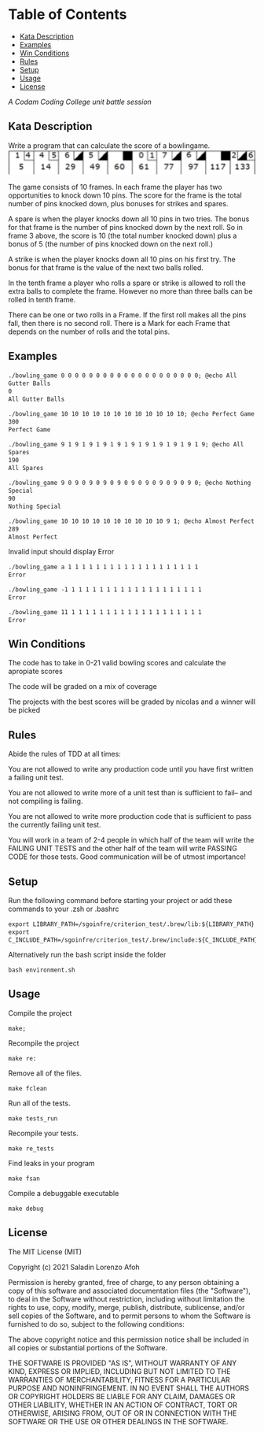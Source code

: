 # **Table of Contents**
* [Kata Description](#kata-description)
* [Examples](#examples)
* [Win Conditions](#win-conditions)
* [Rules](#rules)
* [Setup](#setup)
* [Usage](#usage)
* [License](#license)

_A Codam Coding College unit battle session_

## Kata Description
Write a program that can calculate the score of a bowlingame. 
![Frames](media/frames.png)

The game consists of 10 frames.  In each frame the player has
two opportunities to knock down 10 pins.  The score for the frame is the total
number of pins knocked down, plus bonuses for strikes and spares.

A spare is when the player knocks down all 10 pins in two tries.  The bonus for
that frame is the number of pins knocked down by the next roll.  So in frame 3
above, the score is 10 (the total number knocked down) plus a bonus of 5 (the
number of pins knocked down on the next roll.)

A strike is when the player knocks down all 10 pins on his first try.  The bonus
for that frame is the value of the next two balls rolled.

In the tenth frame a player who rolls a spare or strike is allowed to roll the extra
balls to complete the frame.  However no more than three balls can be rolled in
tenth frame.

There can be one or two rolls in a Frame. If the first roll makes all the pins fall, then there is no second roll. There is a Mark for each Frame that depends on the number of rolls and the total pins.

## Examples
```console
./bowling_game 0 0 0 0 0 0 0 0 0 0 0 0 0 0 0 0 0 0 0 0; @echo All Gutter Balls
0
All Gutter Balls
```
```console
./bowling_game 10 10 10 10 10 10 10 10 10 10 10 10; @echo Perfect Game
300
Perfect Game
```
```console
./bowling_game 9 1 9 1 9 1 9 1 9 1 9 1 9 1 9 1 9 1 9 1 9; @echo All Spares
190
All Spares
```
```console
./bowling_game 9 0 9 0 9 0 9 0 9 0 9 0 9 0 9 0 9 0 9 0; @echo Nothing Special
90
Nothing Special
```
```console
./bowling_game 10 10 10 10 10 10 10 10 10 10 9 1; @echo Almost Perfect
289
Almost Perfect
```
Invalid input should display Error
```console
./bowling_game a 1 1 1 1 1 1 1 1 1 1 1 1 1 1 1 1 1 1 1 
Error
```
```console
./bowling_game -1 1 1 1 1 1 1 1 1 1 1 1 1 1 1 1 1 1 1 1 
Error
```
```console
./bowling_game 11 1 1 1 1 1 1 1 1 1 1 1 1 1 1 1 1 1 1 1 
Error
```
## Win Conditions
The code has to take in 0-21 valid bowling scores and calculate the apropiate scores

The code will be graded on a mix of coverage

The projects with the best scores will be graded by nicolas and a winner will be picked

## Rules
Abide the rules of TDD at all times:

You are not allowed to write any production code until you have first written a failing unit test.

You are not allowed to write more of a unit test than is sufficient to fail– and not compiling is failing. 

You are not allowed to write more production code that is sufficient to pass the currently failing unit test.

You will work in a team of 2-4 people in which half of the team will write the FAILING UNIT TESTS and the other half of the team will write PASSING CODE for those tests. Good communication will be of utmost importance!

## Setup
Run the following command before starting your project or add these commands to your .zsh or .bashrc
```console
export LIBRARY_PATH=/sgoinfre/criterion_test/.brew/lib:${LIBRARY_PATH}
export C_INCLUDE_PATH=/sgoinfre/criterion_test/.brew/include:${C_INCLUDE_PATH}
```
Alternatively run the bash script inside the folder
```console
bash environment.sh
```
## Usage
Compile the project
```console
make;
```
Recompile the project
```console
make re:	
```
Remove all of the files.
```console
make fclean
```
Run all of the tests.
```console
make tests_run
```
Recompile your tests.
```console
make re_tests
```
Find leaks in your program
```console
make fsan
```
Compile a debuggable executable
```console
make debug
```
## License
The MIT License (MIT)

Copyright (c) 2021 Saladin Lorenzo Afoh

Permission is hereby granted, free of charge, to any person obtaining a copy
of this software and associated documentation files (the "Software"), to deal
in the Software without restriction, including without limitation the rights
to use, copy, modify, merge, publish, distribute, sublicense, and/or sell
copies of the Software, and to permit persons to whom the Software is
furnished to do so, subject to the following conditions:

The above copyright notice and this permission notice shall be included in all
copies or substantial portions of the Software.

THE SOFTWARE IS PROVIDED "AS IS", WITHOUT WARRANTY OF ANY KIND, EXPRESS OR
IMPLIED, INCLUDING BUT NOT LIMITED TO THE WARRANTIES OF MERCHANTABILITY,
FITNESS FOR A PARTICULAR PURPOSE AND NONINFRINGEMENT. IN NO EVENT SHALL THE
AUTHORS OR COPYRIGHT HOLDERS BE LIABLE FOR ANY CLAIM, DAMAGES OR OTHER
LIABILITY, WHETHER IN AN ACTION OF CONTRACT, TORT OR OTHERWISE, ARISING FROM,
OUT OF OR IN CONNECTION WITH THE SOFTWARE OR THE USE OR OTHER DEALINGS IN THE
SOFTWARE.
